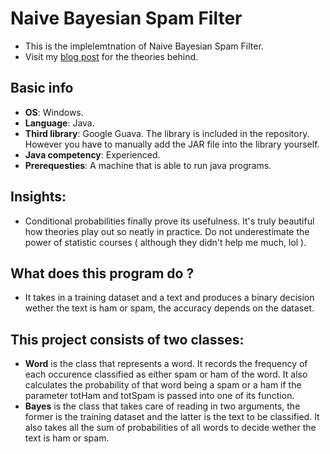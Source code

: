 # Naive Bayesian Spam Filter 
- This is the implelemtnation of Naive Bayesian Spam Filter.
- Visit my [blog post](https://dafuqisthatblog.wordpress.com/2017/07/29/naive-bayesian-spam-filter/) for the theories behind.

## Basic info
- **OS**: Windows.
- **Language**: Java.
- **Third library**: Google Guava. The library is included in the repository. However you have to manually add the JAR file into the library yourself.
- **Java competency**: Experienced.
- **Prerequesties**: A machine that is able to run java programs.

## Insights:
- Conditional probabilities finally prove its usefulness. It's truly beautiful how theories play out so neatly in practice. Do not underestimate the power of statistic courses ( although they didn't help me much, lol ).

## What does this program do ?
- It takes in a training dataset and a text and produces a binary decision wether the text is ham or spam, the accuracy depends on the dataset.

## This project consists of two classes:
- **Word** is the class that represents a word. It records the frequency of each occurence classified as either spam or ham of the word. It also calculates the probability of that word being a spam or a ham if the parameter totHam and totSpam is passed into one of its function.
- **Bayes** is the class that takes care of reading in two arguments, the former is the training dataset and the latter is the text to be classified. It also takes all the sum of probabilities of all words to decide wether the text is ham or spam.

